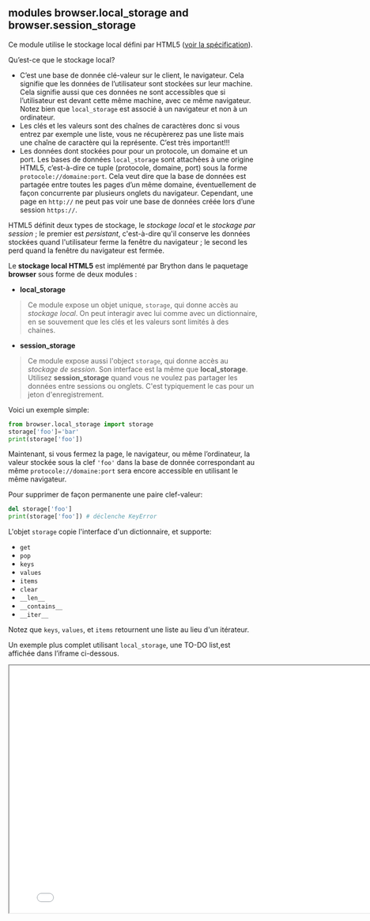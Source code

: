 modules **browser.local_storage** and **browser.session_storage**
-----------------------------------------------------------------

Ce module utilise le stockage local défini par HTML5
([voir la spécification](http://dev.w3.org/html5/webstorage/#the-localstorage-attribute)).

Qu’est-ce que le stockage local?

- C’est une base de donnée clé-valeur sur le client, le navigateur. Cela
  signifie que les données de l’utilisateur sont stockées sur leur machine.
  Cela signifie aussi que ces données ne sont accessibles que si l’utilisateur
  est devant cette même machine, avec ce même navigateur. Notez bien que
  `local_storage` est associé à un navigateur et non à un ordinateur.
- Les clés et les valeurs sont des chaînes de caractères donc si vous entrez
  par exemple une liste, vous ne récupèrerez pas une liste mais une chaîne
  de caractère qui la représente. C’est très important!!!
- Les données dont stockées pour pour un protocole, un domaine et un port.
  Les bases de données `local_storage` sont attachées à une origine HTML5,
  c’est-à-dire ce tuple (protocole, domaine, port) sous la forme
  `protocole://domaine:port`. Cela veut dire que la base de données est partagée
  entre toutes les pages d’un même domaine, éventuellement de façon
  concurrente par plusieurs onglets du navigateur. Cependant, une page en
  `http://` ne peut pas voir une base de données créée lors d’une session
  `https://`.

HTML5 définit deux types de stockage, le _stockage local_ et le _stockage par_
_session_ ; le premier est _persistant_, c'est-à-dire qu'il conserve les 
données stockées quand l'utilisateur ferme la fenêtre du navigateur ; le
second les perd quand la fenêtre du navigateur est fermée.

Le **stockage local HTML5** est implémenté par Brython dans le paquetage 
**browser** sous forme de deux modules :

- **local_storage**
> Ce module expose un objet unique, `storage`, qui donne accès au _stockage_
> _local_. On peut interagir avec lui comme avec un dictionnaire, 
> en se souvement que les clés et les valeurs sont limités à des chaines.
- **session_storage**
> Ce module expose aussi l'object `storage`, qui donne accès au _stockage de_
> _session_. Son interface est la même que **local_storage**. Utilisez
> **session_storage** quand vous ne voulez pas partager les données entre
> sessions ou onglets. C'est typiquement le cas pour un jeton 
> d'enregistrement.

Voici un exemple simple:

```python
from browser.local_storage import storage
storage['foo']='bar'
print(storage['foo'])
```

Maintenant, si vous fermez la page, le navigateur, ou même l’ordinateur, la
valeur stockée sous la clef `'foo'` dans la base de donnée correspondant au
même `protocole://domaine:port` sera encore accessible en utilisant le même
navigateur.

Pour supprimer de façon permanente une paire clef-valeur:

```python
del storage['foo']
print(storage['foo']) # déclenche KeyError
```

L'objet `storage` copie l'interface d'un dictionnaire, et supporte:

- `get`
- `pop`
- `keys`
- `values`
- `items`
- `clear`
- `__len__`
- `__contains__`
- `__iter__`

Notez que `keys`, `values`, et `items` retournent une liste au lieu d'un 
itérateur.

Un exemple plus complet utilisant `local_storage`, une TO-DO list,est affichée
dans l’iframe ci-dessous.

<iframe src="../en/examples/local_storage/local-storage-example.html" width=800, height=500></iframe>

